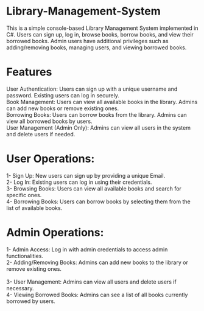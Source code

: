 # Library-Management-System

This is a simple console-based Library Management System implemented in C#. Users can sign up, log in, browse books, borrow books, and view their borrowed books. Admin users have additional privileges such as adding/removing books, managing users, and viewing borrowed books.

# Features  
User Authentication: Users can sign up with a unique username and password. Existing users can log in securely.  <br>
Book Management: Users can view all available books in the library. Admins can add new books or remove existing ones.  <br>
Borrowing Books: Users can borrow books from the library. Admins can view all borrowed books by users.  <br>
User Management (Admin Only): Admins can view all users in the system and delete users if needed.  <br>

# User Operations:  
1- Sign Up: New users can sign up by providing a unique Email.  <br>
2- Log In: Existing users can log in using their credentials.  <br>
3- Browsing Books: Users can view all available books and search for specific ones.  <br>
4- Borrowing Books: Users can borrow books by selecting them from the list of available books. <br> 

# Admin Operations:  
1- Admin Access: Log in with admin credentials to access admin functionalities.  <br>
2- Adding/Removing Books: Admins can add new books to the library or remove existing ones.<br>  
3- User Management: Admins can view all users and delete users if necessary.  <br>
4- Viewing Borrowed Books: Admins can see a list of all books currently borrowed by users.  <br>
